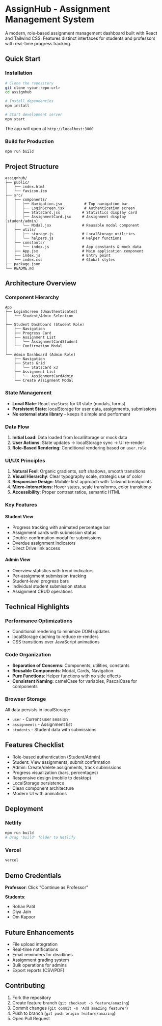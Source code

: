# AssignHub - Assignment Management System

A modern, role-based assignment management dashboard built with React and Tailwind CSS. Features distinct interfaces for students and professors with real-time progress tracking.

##  Quick Start



### Installation

```bash
# Clone the repository
git clone <your-repo-url>
cd assignhub

# Install dependencies
npm install

# Start development server
npm start
```

The app will open at `http://localhost:3000`

### Build for Production

```bash
npm run build
```

## Project Structure

```
assignhub/
├── public/
│   ├── index.html
│   └── favicon.ico
├── src/
│   ├── components/
│   │   ├── Navigation.jsx          # Top navigation bar
│   │   ├── LoginScreen.jsx         # Authentication screen
│   │   ├── StatsCard.jsx          # Statistics display card
│   │   ├── AssignmentCard.jsx     # Assignment display (student/admin)
│   │   └── Modal.jsx              # Reusable modal component
│   ├── utils/
│   │   ├── storage.js             # LocalStorage utilities
│   │   └── helpers.js             # Helper functions
│   ├── constants/
│   │   └── index.js               # App constants & mock data
│   ├── App.jsx                    # Main application component
│   ├── index.js                   # Entry point
│   └── index.css                  # Global styles
├── package.json
└── README.md
```

## Architecture Overview

### Component Hierarchy

```
App
├── LoginScreen (Unauthenticated)
│   └── Student/Admin Selection
│
├── Student Dashboard (Student Role)
│   ├── Navigation
│   ├── Progress Card
│   ├── Assignment List
│   │   └── AssignmentCardStudent
│   └── Confirmation Modal
│
└── Admin Dashboard (Admin Role)
    ├── Navigation
    ├── Stats Grid
    │   └── StatsCard x3
    ├── Assignment List
    │   └── AssignmentCardAdmin
    └── Create Assignment Modal
```

### State Management

- **Local State**: React `useState` for UI state (modals, forms)
- **Persistent State**: localStorage for user data, assignments, submissions
- **No external state library** - keeps it simple and performant

### Data Flow

1. **Initial Load**: Data loaded from localStorage or mock data
2. **User Actions**: State updates → localStorage sync → UI re-render
3. **Role-Based Rendering**: Conditional rendering based on `user.role`


### UI/UX Principles

1. **Natural Feel**: Organic gradients, soft shadows, smooth transitions
2. **Visual Hierarchy**: Clear typography scale, strategic use of color
3. **Responsive Design**: Mobile-first approach with Tailwind breakpoints
4. **Micro-interactions**: Hover states, scale transforms, color transitions
5. **Accessibility**: Proper contrast ratios, semantic HTML

### Key Features

#### Student View
- Progress tracking with animated percentage bar
- Assignment cards with submission status
- Double-confirmation modal for submissions
- Overdue assignment indicators
- Direct Drive link access

#### Admin View
- Overview statistics with trend indicators
- Per-assignment submission tracking
- Student-level progress bars
- Individual student submission status
- Assignment CRUD operations

##  Technical Highlights

### Performance Optimizations
- Conditional rendering to minimize DOM updates
- localStorage caching to reduce re-renders
- CSS transitions over JavaScript animations

### Code Organization
- **Separation of Concerns**: Components, utilities, constants
- **Reusable Components**: Modal, Cards, Navigation
- **Pure Functions**: Helper functions with no side effects
- **Consistent Naming**: camelCase for variables, PascalCase for components

### Browser Storage
All data persists in localStorage:
- `user` - Current user session
- `assignments` - Assignment list
- `students` - Student data with submissions

##  Features Checklist

-  Role-based authentication (Student/Admin)
-  Student: View assignments, submit confirmation
-  Admin: Create/delete assignments, track submissions
-  Progress visualization (bars, percentages)
-  Responsive design (mobile to desktop)
-  LocalStorage persistence
-  Clean component architecture
-  Modern UI with animations

##  Deployment

### Netlify
```bash
npm run build
# Drag 'build' folder to Netlify
```

### Vercel
```bash
vercel
```



##  Demo Credentials

**Professor**: Click "Continue as Professor"

**Students**: 
- Rohan Patil
- Diya Jain  
- Om Kapoor

##  Future Enhancements

- File upload integration
- Real-time notifications
- Email reminders for deadlines
- Assignment grading system
- Bulk operations for admins
- Export reports (CSV/PDF)

##  Contributing

1. Fork the repository
2. Create feature branch (`git checkout -b feature/amazing`)
3. Commit changes (`git commit -m 'Add amazing feature'`)
4. Push to branch (`git push origin feature/amazing`)
5. Open Pull Request
